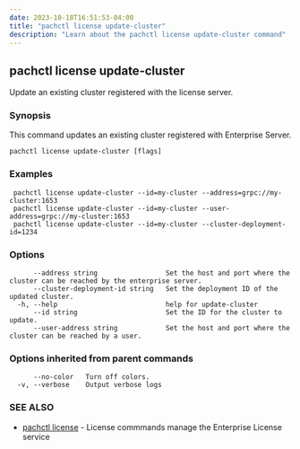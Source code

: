 ```yaml
---
date: 2023-10-18T16:51:53-04:00
title: "pachctl license update-cluster"
description: "Learn about the pachctl license update-cluster command"
---
```


## pachctl license update-cluster

Update an existing cluster registered with the license server.

### Synopsis

This command updates an existing cluster registered with Enterprise Server.

```
pachctl license update-cluster [flags]
```

### Examples

```
 pachctl license update-cluster --id=my-cluster --address=grpc://my-cluster:1653 
 pachctl license update-cluster --id=my-cluster --user-address=grpc://my-cluster:1653
 pachctl license update-cluster --id=my-cluster --cluster-deployment-id=1234

```

### Options

```
      --address string                 Set the host and port where the cluster can be reached by the enterprise server.
      --cluster-deployment-id string   Set the deployment ID of the updated cluster.
  -h, --help                           help for update-cluster
      --id string                      Set the ID for the cluster to update.
      --user-address string            Set the host and port where the cluster can be reached by a user.
```

### Options inherited from parent commands

```
      --no-color   Turn off colors.
  -v, --verbose    Output verbose logs
```

### SEE ALSO

* [pachctl license](../pachctl_license)	 - License commmands manage the Enterprise License service

